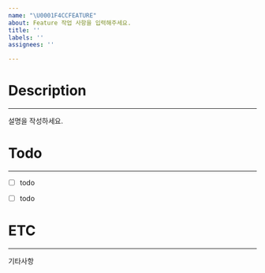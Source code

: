 ```yaml
---
name: "\U0001F4CCFEATURE"
about: Feature 작업 사항을 입력해주세요.
title: ''
labels: ''
assignees: ''

---
```


# Description
----------------------------
설명을 작성하세요.


# Todo
-----------------------------
- [ ] todo
- [ ] todo


# ETC
------------------------------
기타사항
